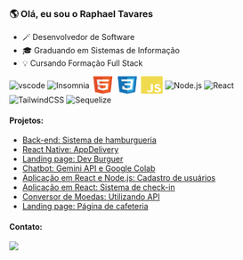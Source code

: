 ### 🌎 Olá, eu sou o Raphael Tavares

- 🪄 Desenvolvedor de Software
- 🎓 Graduando em Sistemas de Informação
- 💡 Cursando Formação Full Stack

<div>
  <img align="center" alt="vscode" height="32" width="40" src="https://cdn.jsdelivr.net/gh/devicons/devicon@latest/icons/vscode/vscode-original.svg"/>
  <img align="center" alt="Insomnia" height="32" width="40" src="https://cdn.jsdelivr.net/gh/devicons/devicon@latest/icons/insomnia/insomnia-original.svg">
  <img align="center" alt="HTML" height="32" width="40" src="https://raw.githubusercontent.com/devicons/devicon/master/icons/html5/html5-original.svg">
  <img align="center" alt="CSS" height="32" width="40" src="https://raw.githubusercontent.com/devicons/devicon/master/icons/css3/css3-original.svg">
  <img align="center" alt="JavaScript" height="32" width="40" src="https://raw.githubusercontent.com/devicons/devicon/master/icons/javascript/javascript-plain.svg">
  <img align="center" alt="Node.js" height="32" width="40" src="https://cdn.jsdelivr.net/gh/devicons/devicon@latest/icons/nodejs/nodejs-original.svg">
  <img align="center" alt="React" height="32" width="40" src="https://cdn.jsdelivr.net/gh/devicons/devicon@latest/icons/react/react-original.svg">
  <img align="center" alt="TailwindCSS" height="32" width="40" src="https://cdn.jsdelivr.net/gh/devicons/devicon@latest/icons/tailwindcss/tailwindcss-original.svg">
  <img align="center" alt="Sequelize" height="32" width="40" src="https://cdn.jsdelivr.net/gh/devicons/devicon@latest/icons/sequelize/sequelize-original.svg">
</div>

#### Projetos:

- [Back-end: Sistema de hamburgueria](https://github.com/phaelstavares/SistemaDeHamburgueria)
- [React Native: AppDelivery](https://github.com/phaelstavares/AppDelivery)
- [Landing page: Dev Burguer](https://github.com/phaelstavares/DevBurguer)
- [Chatbot: Gemini API e Google Colab](https://github.com/phaelstavares/imersaoIA-chatbot)
- [Aplicação em React e Node.js: Cadastro de usuários](https://github.com/phaelstavares/projeto-Cadastro)
- [Aplicação em React: Sistema de check-in](https://github.com/phaelstavares/projeto-check-in)
- [Conversor de Moedas: Utilizando API](https://phaelstavares.github.io/projeto-ConversorDeMoedas/)
- [Landing page: Página de cafeteria](https://phaelstavares.github.io/Cafena-Cafeteria/)

#### Contato:

<a href="https://www.linkedin.com/in/phaelstavares/"><img src="https://img.shields.io/badge/-LinkedIn-%230077B5?style=for-the-badge&logo=linkedin&logoColor=white"></a>

